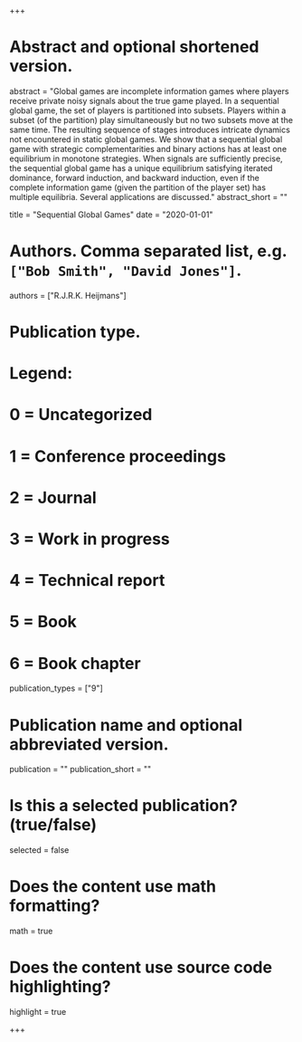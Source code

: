 +++
# Abstract and optional shortened version.
abstract = "Global games are incomplete information games where players receive private noisy signals about the true game played. In a sequential global game, the set of players is partitioned into subsets. Players within a subset (of the partition) play simultaneously but no two subsets move at the same time. The resulting sequence of stages introduces intricate dynamics not encountered in static global games. We show that a sequential global game with strategic complementarities and binary actions has at least one equilibrium in monotone strategies. When signals are sufficiently precise, the sequential global game has a unique equilibrium satisfying iterated dominance, forward induction, and backward induction, even if the complete information game (given the partition of the player set) has multiple equilibria. Several applications are discussed."
abstract_short = ""

title = "Sequential Global Games"
date = "2020-01-01"

# Authors. Comma separated list, e.g. `["Bob Smith", "David Jones"]`.
authors = ["R.J.R.K. Heijmans"]
# Publication type.
# Legend:
# 0 = Uncategorized
# 1 = Conference proceedings
# 2 = Journal
# 3 = Work in progress
# 4 = Technical report
# 5 = Book
# 6 = Book chapter
publication_types = ["9"]

# Publication name and optional abbreviated version.
publication = ""
publication_short = ""

# Is this a selected publication? (true/false)
selected = false


# Does the content use math formatting?
math = true

# Does the content use source code highlighting?
highlight = true

+++
